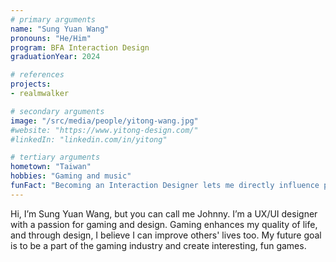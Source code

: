 ```yaml
---
# primary arguments
name: "Sung Yuan Wang"
pronouns: "He/Him"
program: BFA Interaction Design
graduationYear: 2024

# references
projects:
- realmwalker

# secondary arguments
image: "/src/media/people/yitong-wang.jpg"
#website: "https://www.yitong-design.com/"
#linkedIn: "linkedin.com/in/yitong"

# tertiary arguments
hometown: "Taiwan"
hobbies: "Gaming and music"
funFact: "Becoming an Interaction Designer lets me directly influence people's experiences with digital products. I've noticed that a lot of game UI isn't always clear and can sometimes be misunderstood. I want to change that, which is why I decided to study this major."
---
```

Hi, I’m Sung Yuan Wang, but you can call me Johnny. I’m a UX/UI designer with a passion for gaming and design. Gaming enhances my quality of life, and through design, I believe I can improve others' lives too. My future goal is to be a part of the gaming industry and create interesting, fun games.
